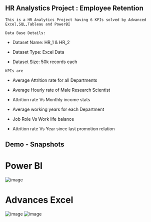 ##  HR Analystics Project : Employee Retention
`` This is a HR Analytics Project having 6 KPIs solved by Advanced Excel,SQL,Tableau and PowerBI ``

`` Data Base Details: ``
- Dataset Name: HR_1 & HR_2

- Dataset Type: Excel Data

- Dataset Size: 50k records each


`` KPIs are ``
- Average Attrition rate for all Departments

- Average Hourly rate of Male Research Scientist

- Attrition rate Vs Monthly income stats

- Average working years for each Department

- Job Role Vs Work life balance

- Attrition rate Vs Year since last promotion relation



## Demo - Snapshots 
# Power BI

![image](https://github.com/NehaBhatia103/Data-Analytics-Employee-Retention/assets/151971122/b9963230-d39e-4cf2-a3b8-3193fd10719b)


# Advances Excel
![image](https://github.com/NehaBhatia103/Data-Analytics-Employee-Retention/assets/151971122/085e1d07-957f-4618-a0a7-5ad86ffc44f5)
![image](https://github.com/NehaBhatia103/Data-Analytics-Employee-Retention/assets/151971122/055cc6cf-e999-4601-ad96-9dc3db247b7a)

